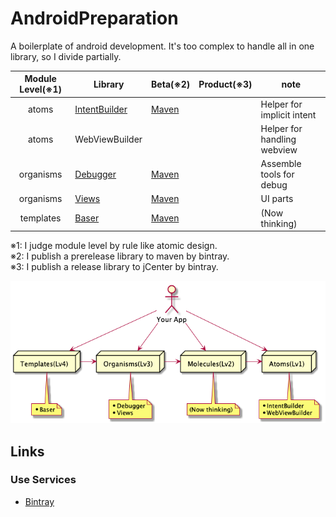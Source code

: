 # AndroidPreparation
A boilerplate of android development.
It's too complex to handle all in one library, so I divide partially.

Module Level(※1) | Library | Beta(※2) | Product(※3) | note
:---: | --- | --- | --- | ---
atoms | [IntentBuilder](./intentbuilder) | [Maven][maven_intentbuilder] |  | Helper for implicit intent
atoms | WebViewBuilder |  |  | Helper for handling webview
organisms | [Debugger](./debugger) | [Maven][maven_debugger] |  | Assemble tools for debug
organisms | [Views](./views) | [Maven][maven_views] |  | UI parts
templates | [Baser](./baser) | [Maven][maven_baser] |  | (Now thinking)

※1: I judge module level by rule like atomic design.<br />
※2: I publish a prerelease library to maven by bintray.<br />
※3: I publish a release library to jCenter by bintray.<br />


![ライブラリ構成](./docs/uml/%E3%83%A9%E3%82%A4%E3%83%96%E3%83%A9%E3%83%AA%E6%A7%8B%E6%88%90.png)


## Links
### Use Services
* [Bintray](https://bintray.com)



[maven_baser]: https://bintray.com/shion/maven/work.shion.androidpreparation.baser
[maven_debugger]: https://bintray.com/shion/maven/work.shion.androidpreparation.debugger
[maven_intentbuilder]: https://bintray.com/shion/maven/work.shion.androidpreparation.intentbuilder
[maven_views]: https://bintray.com/shion/maven/work.shion.androidpreparation.views
